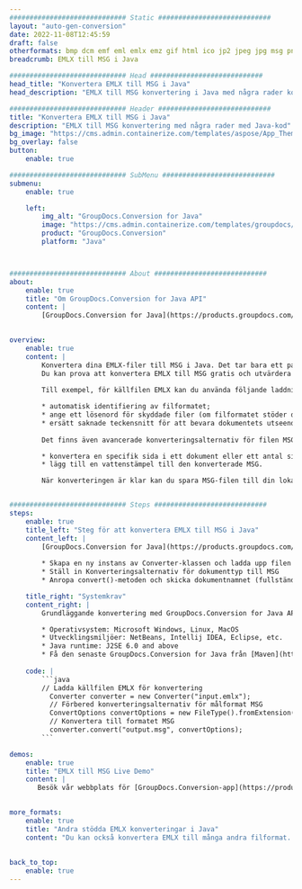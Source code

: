 ```yaml
---
############################# Static ############################
layout: "auto-gen-conversion"
date: 2022-11-08T12:45:59
draft: false
otherformats: bmp dcm emf eml emlx emz gif html ico jp2 jpeg jpg msg png psb psd svg svgz tga tif tiff webp wmf wmz
breadcrumb: EMLX till MSG i Java

############################# Head ############################
head_title: "Konvertera EMLX till MSG i Java"
head_description: "EMLX till MSG konvertering i Java med några rader kod. Konvertera över 160 filformat med hjälp av GroupDocs dokumentkonverterings-API för Java"

############################# Header ############################
title: "Konvertera EMLX till MSG i Java"
description: "EMLX till MSG konvertering med några rader med Java-kod"
bg_image: "https://cms.admin.containerize.com/templates/aspose/App_Themes/V3/images/bg/header1.png"
bg_overlay: false
button:
    enable: true

############################# SubMenu ############################
submenu:
    enable: true

    left:
        img_alt: "GroupDocs.Conversion for Java"
        image: "https://cms.admin.containerize.com/templates/groupdocs/images/product-logos/90x90-noborder/groupdocs-conversion-java.png"
        product: "GroupDocs.Conversion"
        platform: "Java"



############################# About ############################
about:
    enable: true
    title: "Om GroupDocs.Conversion for Java API"
    content: |
        [GroupDocs.Conversion for Java](https://products.groupdocs.com/conversion/java/) är ett avancerat filformatkonverterings-API för konvertering mellan populära bild- och dokumentformat som Microsoft Office, OpenDocument, PDF, HTML, e-post, CAD. och mycket mer med bara några rader kod. Det inbyggda API:t upptäcker automatiskt formaten för originaldokumenten och erbjuder många alternativ för att anpassa de konverterade dokumenten. Tillsammans med funktionen att extrahera information från ett dokument, stöder den också cachelagring av konverteringsresultaten till den lokala disken som standard. Men alla typer av cachelagring kan stödjas genom att implementera lämpliga gränssnitt - Amazon S3, Dropbox, Google Drive, Windows Azure, Reddis eller andra.
    

overview:
    enable: true
    content: |
        Konvertera dina EMLX-filer till MSG i Java. Det tar bara ett par rader med Java-kod på valfri plattform, som Windows, Linux, macOS.
        Du kan prova att konvertera EMLX till MSG gratis och utvärdera kvaliteten på konverteringsresultaten. Tillsammans med enkla filkonverteringsskript kan du prova mer sofistikerade alternativ för att ladda källfilen EMLX och lagra MSG-utdata. 
        
        Till exempel, för källfilen EMLX kan du använda följande laddningsalternativ:

        * automatisk identifiering av filformatet;
        * ange ett lösenord för skyddade filer (om filformatet stöder det);
        * ersätt saknade teckensnitt för att bevara dokumentets utseende.
        
        Det finns även avancerade konverteringsalternativ för filen MSG:

        * konvertera en specifik sida i ett dokument eller ett antal sidor;
        * lägg till en vattenstämpel till den konverterade MSG.

        När konverteringen är klar kan du spara MSG-filen till din lokala filsökväg eller till tredje parts lagring såsom FTP, Amazon S3, Google Drive, Dropbox etc. Observera - för att konvertera EMLX till MSG behöver du inte installera någon ytterligare programvara, såsom MS Office, Open Office, Adobe Acrobat Reader etc.


############################# Steps ############################
steps:
    enable: true
    title_left: "Steg för att konvertera EMLX till MSG i Java"
    content_left: |
        [GroupDocs.Conversion for Java](https://products.groupdocs.com/conversion/java/) låter utvecklare enkelt konvertera EMLX fil till MSG med några rader kod.
        
        * Skapa en ny instans av Converter-klassen och ladda upp filen EMLX med den fullständiga sökvägen
        * Ställ in Konverteringsalternativ för dokumenttyp till MSG
        * Anropa convert()-metoden och skicka dokumentnamnet (fullständig sökväg) och formatet (MSG) som en parameter

    title_right: "Systemkrav"
    content_right: |
        Grundläggande konvertering med GroupDocs.Conversion for Java API kan göras med bara några rader kod. Våra API:er stöds på alla större plattformar och operativsystem. Innan du kör koden nedan, se till att du har följande förutsättningar installerade på ditt system.

        * Operativsystem: Microsoft Windows, Linux, MacOS
        * Utvecklingsmiljöer: NetBeans, Intellij IDEA, Eclipse, etc.
        * Java runtime: J2SE 6.0 and above
        * Få den senaste GroupDocs.Conversion for Java från [Maven](https://repository.groupdocs.com/webapp/#/artifacts/browse/tree/General/repo/com/groupdocs/groupdocs-conversion)
         
    code: |
        ```java    
        // Ladda källfilen EMLX för konvertering
          Converter converter = new Converter("input.emlx");
          // Förbered konverteringsalternativ för målformat MSG
          ConvertOptions convertOptions = new FileType().fromExtension("msg").getConvertOptions();
          // Konvertera till formatet MSG
          converter.convert("output.msg", convertOptions);
        ```

demos:
    enable: true
    title: "EMLX till MSG Live Demo"
    content: |
       Besök vår webbplats för [GroupDocs.Conversion-app](https://products.groupdocs.app/conversion/family) och försök konvertera EMLX till MSG nu. Den kostnadsfria demon har följande fördelar
          

more_formats:
    enable: true
    title: "Andra stödda EMLX konverteringar i Java"
    content: "Du kan också konvertera EMLX till många andra filformat. Se listan nedan."
       
       
back_to_top:
    enable: true
---
```


